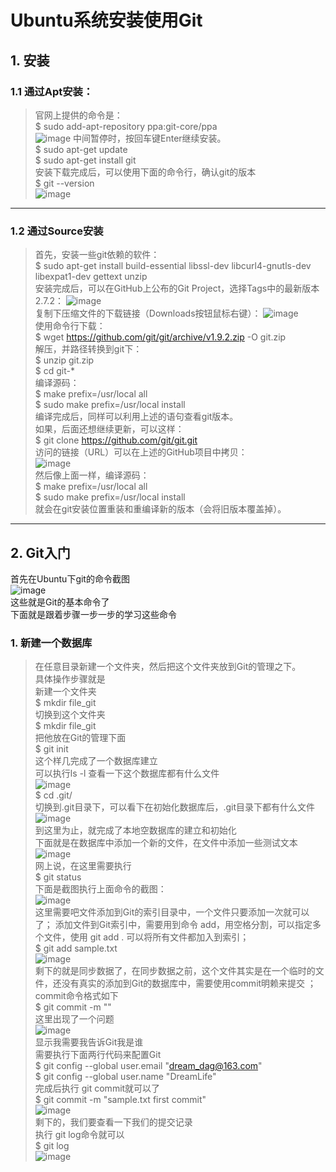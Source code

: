 # Ubuntu系统安装使用Git
## 1. 安装
### 1.1 通过Apt安装：

> 官网上提供的命令是：  
$ sudo add-apt-repository ppa:git-core/ppa   
![image](http://img.blog.csdn.net/20160228155200518)
中间暂停时，按回车键Enter继续安装。   
$ sudo apt-get update   
$ sudo apt-get install git    
安装下载完成后，可以使用下面的命令行，确认git的版本  
$ git --version   
![image](http://img.blog.csdn.net/20160228160601102)
---
### 1.2 通过Source安装
> 首先，安装一些git依赖的软件：  
$ sudo apt-get install build-essential libssl-dev libcurl4-gnutls-dev libexpat1-dev gettext unzip  
安装完成后，可以在GitHub上公布的Git Project，选择Tags中的最新版本2.7.2： 
![image](http://img.blog.csdn.net/20160228161158323)  
复制下压缩文件的下载链接（Downloads按钮鼠标右键）： 
![image](http://img.blog.csdn.net/20160228161251490)  
使用命令行下载：  
$ wget https://github.com/git/git/archive/v1.9.2.zip -O git.zip  
解压，并路径转换到git下：  
$ unzip git.zip  
$ cd git-*  
编译源码：  
$ make prefix=/usr/local all  
$ sudo make prefix=/usr/local install  
编译完成后，同样可以利用上述的语句查看git版本。   
如果，后面还想继续更新，可以这样：  
$ git clone https://github.com/git/git.git  
访问的链接（URL）可以在上述的GitHub项目中拷贝：  
![image](http://img.blog.csdn.net/20160228162714641)  
然后像上面一样，编译源码：  
$ make prefix=/usr/local all  
$ sudo make prefix=/usr/local install    
就会在git安装位置重装和重编译新的版本（会将旧版本覆盖掉）。  
---
## 2. Git入门
首先在Ubuntu下git的命令截图  
![image](http://img.blog.csdn.net/20160906163314568)  
这些就是Git的基本命令了  
下面就是跟着步骤一步一步的学习这些命令  
### 1. 新建一个数据库
> 在任意目录新建一个文件夹，然后把这个文件夹放到Git的管理之下。  
具体操作步骤就是  
新建一个文件夹  
$ mkdir file_git  
切换到这个文件夹  
$ mkdir file_git  
把他放在Git的管理下面  
$ git init  
这个样几完成了一个数据库建立  
可以执行ls -l 查看一下这个数据库都有什么文件  
![image](http://img.blog.csdn.net/20160906163923617)  
$ cd .git/  
切换到.git目录下，可以看下在初始化数据库后，.git目录下都有什么文件  
![image](http://img.blog.csdn.net/20160906164045879)  
到这里为止，就完成了本地空数据库的建立和初始化  
下面就是在数据库中添加一个新的文件，在文件中添加一些测试文本  
![image](http://img.blog.csdn.net/20160906164533011)  
网上说，在这里需要执行  
$ git status   
下面是截图执行上面命令的截图：  
![image](http://img.blog.csdn.net/20160906164739170)  
这里需要吧文件添加到Git的索引目录中，一个文件只要添加一次就可以了；
添加文件到Git索引中，需要用到命令 add，用空格分割，可以指定多个文件，使用 git add . 可以将所有文件都加入到索引；  
$ git add sample.txt   
![image](http://img.blog.csdn.net/20160906165046925)  
剩下的就是同步数据了，在同步数据之前，这个文件其实是在一个临时的文件，还没有真实的添加到Git的数据库中，需要使用commit明赖来提交 ；   
commit命令格式如下  
$ git commit -m ""  
这里出现了一个问题   
![image](http://img.blog.csdn.net/20160906165609407)  
显示我需要我告诉Git我是谁  
需要执行下面两行代码来配置Git  
$ git config --global user.email "dream_dag@163.com"  
$ git config --global user.name  "DreamLife"    
完成后执行 git commit就可以了  
$ git commit -m "sample.txt first commit"  
![image](http://img.blog.csdn.net/20160906165858861)  
剩下的，我们要查看一下我们的提交记录  
执行 git log命令就可以   
$ git log  
![image](http://img.blog.csdn.net/20160906170200146)

